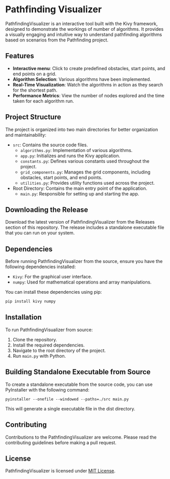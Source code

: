 
# Pathfinding Visualizer

PathfindingVisualizer is an interactive tool built with the Kivy framework, designed to demonstrate the workings of number of  algorithms. It provides a visually engaging and intuitive way to understand pathfinding algorithms based on scenarios from the Pathfinding project.

## Features

- **Interactive menu**: Click to create predefined obstacles, start points, and end points on a grid.
- **Algorithm Selection**: Various algorithms have been implemented.
- **Real-Time Visualization**: Watch the algorithms in action as they search for the shortest path.
- **Performance Metrics**: View the number of nodes explored and the time taken for each algorithm run.

## Project Structure

The project is organized into two main directories for better organization and maintainability:

- `src`: Contains the source code files.
  - `algorithms.py`: Implementation of various algorithms.
  - `app.py`: Initializes and runs the Kivy application.
  - `constants.py`: Defines various constants used throughout the project.
  - `grid_components.py`: Manages the grid components, including obstacles, start points, and end points.
  - `utilities.py`: Provides utility functions used across the project.
- Root Directory: Contains the main entry point of the application.
  - `main.py`: Responsible for setting up and starting the app.

## Downloading the Release

Download the latest version of PathfindingVisualizer from the Releases section of this repository. The release includes a standalone executable file that you can run on your system.

## Dependencies

Before running PathfindingVisualizer from the source, ensure you have the following dependencies installed:

- `Kivy`: For the graphical user interface.
- `numpy`: Used for mathematical operations and array manipulations.

You can install these dependencies using pip:

```bash
pip install kivy numpy
``` 

## Installation

To run PathfindingVisualizer from source:

1. Clone the repository.
2. Install the required dependencies.
3. Navigate to the root directory of the project.
4. Run `main.py` with Python.

## Building Standalone Executable from Source

To create a standalone executable from the source code, you can use PyInstaller with the following command:

```shell
pyinstaller --onefile --windowed --paths=./src main.py
```
This will generate a single executable file in the dist directory.

## Contributing

Contributions to the PathfindingVisualizer are welcome. Please read the contributing guidelines before making a pull request.

## License

PathfindingVisualizer is licensed under [MIT License](LICENSE).
